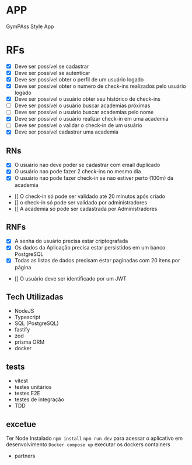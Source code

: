 # APP
GymPAss Style App

# RFs 
- [x] Deve ser possível se cadastrar
- [x] Deve ser possível se autenticar
- [x] Deve ser possível obter o perfil de um usuário logado
- [x] Deve ser possível obter o numero de check-ins realizados pelo usuário logado
- [x] Deve ser possível o usuário obter seu histórico de check-ins
- [ ] Deve ser possível o usuário buscar academias próximas
- [ ] Deve ser possível o usuário buscar academias pelo nome
- [x] Deve ser possível o usuário realizar check-in em uma academia
- [ ] Deve ser possível o validar o check-in de um usuário
- [x] Deve ser possível cadastrar uma academia
## RNs
- [x] O usuário nao deve poder se cadastrar com email duplicado
- [x] O usuário nao pode fazer 2 check-ins no mesmo dia
- [x] O usuário nao pode fazer check-in se nao estiver perto (100m) da academia
- [] O check-in só pode ser validado até 20 minutos após criado
- [] o check-in só pode ser validado por administradores
- [] A academia só pode ser cadastrada por Administradores
## RNFs
- [x] A senha do usuário precisa estar criptografada
- [x] Os dados da Aplicação precisa estar persistidos em um banco PostgreSQL
- [x] Todas as listas de dados precisam estar paginadas com 20 itens por página
- [] O usuário deve ser identificado por um JWT

## Tech Utilizadas
- NodeJS
- Typescript
- SQL (PostgreSQL)
- fastify
- zod
- prisma ORM
- docker
## tests
- vitest
- testes unitários
- testes E2E
- testes de integração
- TDD

## excetue
Ter Node Instalado
`npm install`
`npm run dev` para acessar o aplicativo em desenvolvimento 
`Docker compose up` executar os dockers containers

- partners 